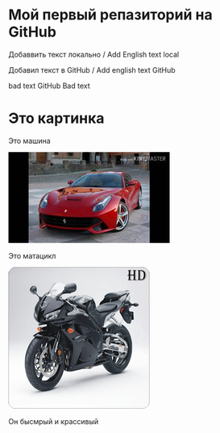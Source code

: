 ﻿# Мой первый репазиторий на GitHub

Добаввить текст локально / Add English text local

Добавил текст в GitHub / Add english text GitHub


bad text
GitHub Bad text

# Это картинка
Это машина

![это м ашина](car.jpg)

Это матацикл

![мотоцикл](bike.png)

Он бысмрый и крассивый